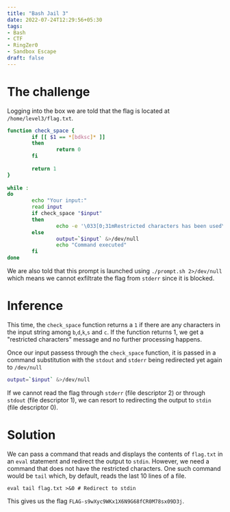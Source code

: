 ```yaml
---
title: "Bash Jail 3"
date: 2022-07-24T12:29:56+05:30
tags:
- Bash
- CTF
- RingZer0
- Sandbox Escape
draft: false
---
```


# The challenge

Logging into the box we are told that the flag is located at `/home/level3/flag.txt`.

```bash
function check_space {                                                                      
        if [[ $1 == *[bdksc]* ]]                                                            
        then                                                                                
                return 0                                                                    
        fi                                                                                  
                                                                                            
        return 1                                                                            
}                                                                                           
                                                                                            
while :                                                                                     
do                                                                                          
        echo "Your input:"                                                                  
        read input                                                                          
        if check_space "$input"                                                             
        then                                                                                
                echo -e '\033[0;31mRestricted characters has been used\033[0m'              
        else                                                                                
                output=`$input` &>/dev/null                                                 
                echo "Command executed"                                                     
        fi                                                                                  
done 
```

We are also told that this prompt is launched using `./prompt.sh 2>/dev/null`
which means we cannot exfiltrate the flag from `stderr` since it is blocked.

# Inference

This time, the `check_space` function returns a `1` if there are any characters in the input
string among `b`,`d`,`k`,`s` and `c`. If the function returns 1, we get a "restricted characters"
message and no further processing happens.

Once our input passess through the `check_space` function, it is passed in a command
substitution with the `stdout` and `stderr` being redirected yet again to `/dev/null`

```bash
output=`$input` &>/dev/null
```

If we cannot read the flag through `stderr` (file descriptor 2) or through `stdout` (file descriptor 1),
we can resort to redirecting the output to `stdin` (file descriptor 0).

# Solution

We can pass a command that reads and displays the contents of `flag.txt` in an `eval` statement and
redirect the output to `stdin`. However, we need a command that does not have the restricted
characters. One such command would be `tail` which, by default, reads the last 10 lines of a file.

```
eval tail flag.txt >&0 # Redirect to stdin
```

This gives us the flag `FLAG-s9wXyc9WKx1X6N9G68fCR0M78sx09D3j`.
